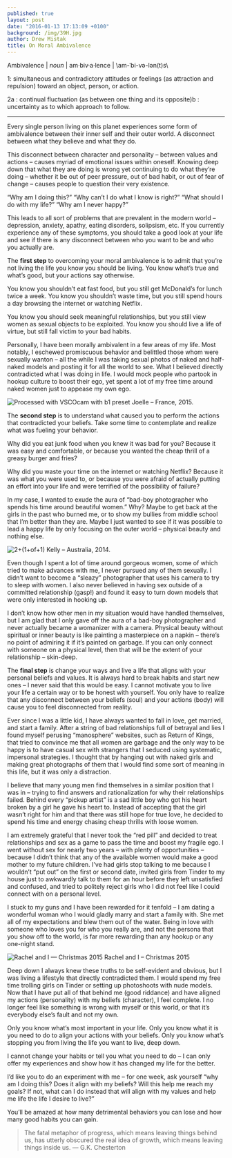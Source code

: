```yaml
---
published: true
layout: post
date: "2016-01-13 17:13:09 +0100"
background: /img/39H.jpg
author: Drew Mistak
title: On Moral Ambivalence
---
```



Ambivalence \| _noun_ \| am·biv·a·lence \| \am-ˈbi-və-lən(t)s\

1:  simultaneous and contradictory attitudes or feelings (as attraction and repulsion) toward an object, person, or action.

2a :  continual fluctuation (as between one thing and its opposite)b :  uncertainty as to which approach to follow.

<hr>

Every single person living on this planet experiences some form of ambivalence between their inner self and their outer world. A disconnect between what they believe and what they do.

This disconnect between character and personality – between values and actions – causes myriad of emotional issues within oneself. Knowing deep down that what they are doing is wrong yet continuing to do what they’re doing – whether it be out of peer pressure, out of bad habit, or out of fear of change – causes people to question their very existence.

“Why am I doing this?”
“Why can’t I do what I know is right?”
“What should I do with my life?”
“Why am I never happy?”

This leads to all sort of problems that are prevalent in the modern world – depression, anxiety, apathy, eating disorders, solipsism, etc. If you currently experience any of these symptoms, you should take a good look at your life and see if there is any disconnect between who you want to be and who you actually are.

The **first step** to overcoming your moral ambivalence is to admit that you’re not living the life you know you should be living. You know what’s true and what’s good, but your actions say otherwise.

You know you shouldn’t eat fast food, but you still get McDonald’s for lunch twice a week. You know you shouldn’t waste time, but you still spend hours a day browsing the internet or watching Netflix.

You know you should seek meaningful relationships, but you still view women as sexual objects to be exploited. You know you should live a life of virtue, but still fall victim to your bad habits.

Personally, I have been morally ambivalent in a few areas of my life. Most notably, I eschewed promiscuous behavior and belittled those whom were sexually wanton – all the while I was taking sexual photos of naked and half-naked models and posting it for all the world to see. What I believed directly contradicted what I was doing in life. I would mock people who partook in hookup culture to boost their ego, yet spent a lot of my free time around naked women just to appease my own ego.

![Processed with VSCOcam with b1 preset](http://i1.wp.com/www.fromruins.com/wp-content/uploads/2016/01/2015-07-0404.42.041.jpg?resize=744%2C497)
Joelle – France, 2015.

The **second step** is to understand what caused you to perform the actions that contradicted your beliefs. Take some time to contemplate and realize what was fueling your behavior.

Why did you eat junk food when you knew it was bad for you? Because it was easy and comfortable, or because you wanted the cheap thrill of a greasy burger and fries?

Why did you waste your time on the internet or watching Netflix? Because it was what you were used to, or because you were afraid of actually putting an effort into your life and were terrified of the possibility of failure?

In my case, I wanted to exude the aura of “bad-boy photographer who spends his time around beautiful women.” Why? Maybe to get back at the girls in the past who burned me, or to show my bullies from middle school that I’m better than they are. Maybe I just wanted to see if it was possible to lead a happy life by only focusing on the outer world – physical beauty and nothing else.

![2+(1+of+1)](http://i1.wp.com/www.fromruins.com/wp-content/uploads/2016/01/21of1.jpg?resize=744%2C496)
Kelly – Australia, 2014.

Even though I spent a lot of time around gorgeous women, some of which tried to make advances with me, I never pursued any of them sexually.  I didn’t want to become a “sleazy” photographer that uses his camera to try to sleep with women. I also never believed in having sex outside of a committed relationship (gasp!) and found it easy to turn down models that were only interested in hooking up.

I don’t know how other men in my situation would have handled themselves, but I am glad that I only gave off the aura of a bad-boy photographer and never actually became a womanizer with a camera. Physical beauty without spiritual or inner beauty is like painting a masterpiece on a napkin – there’s no point of admiring it if it’s painted on garbage. If you can only connect with someone on a physical level, then that will be the extent of your relationship – skin-deep.

The **final step** is change your ways and live a life that aligns with your personal beliefs and values.  It is always hard to break habits and start new ones – I never said that this would be easy. I cannot motivate you to live your life a certain way or to be honest with yourself. You only have to realize that any disconnect between your beliefs (soul) and your actions (body) will cause you to feel disconnected from reality.

Ever since I was a little kid, I have always wanted to fall in love, get married, and start a family. After a string of bad relationships full of betrayal and lies I found myself perusing “manosphere” websites, such as Return of Kings, that tried to convince me that all women are garbage and the only way to be happy is to have casual sex with strangers that I seduced using systematic, impersonal strategies. I thought that by hanging out with naked girls and making great photographs of them that I would find some sort of meaning in this life, but it was only a distraction.

I believe that many young men find themselves in a similar position that I was in – trying to find answers and rationalization for why their relationships failed. Behind every “pickup artist” is a sad little boy who got his heart broken by a girl he gave his heart to. Instead of accepting that the girl wasn’t right for him and that there was still hope for true love, he decided to spend his time and energy chasing cheap thrills with loose women.

I am extremely grateful that I never took the “red pill” and decided to treat relationships and sex as a game to pass the time and boost my fragile ego. I went without sex for nearly two years – with plenty of opportunities – because I didn’t think that any of the available women would make a good mother to my future children. I’ve had girls stop talking to me because I wouldn’t “put out” on the first or second date, invited girls from Tinder to my house just to awkwardly talk to them for an hour before they left unsatisfied and confused, and tried to politely reject girls who I did not feel like I could connect with on a personal level.

I stuck to my guns and I have been rewarded for it tenfold – I am dating a wonderful woman who I would gladly marry and start a family with. She met all of my expectations and blew them out of the water. Being in love with someone who loves you for who you really are, and not the persona that you show off to the world, is far more rewarding than any hookup or any one-night stand.

![Rachel and I — Christmas 2015](http://i0.wp.com/www.fromruins.com/wp-content/uploads/2016/01/ZLziChY9.jpg?resize=744%2C1113)
Rachel and I – Christmas 2015

Deep down I always knew these truths to be self-evident and obvious, but I was living a lifestyle that directly contradicted them. I would spend my free time trolling girls on Tinder or setting up photoshoots with nude models. Now that I have put all of that behind me (good riddance) and have aligned my actions (personality) with my beliefs (character), I feel complete. I no longer feel like something is wrong with myself or this world, or that it’s everybody else’s fault and not my own.

Only you know what’s most important in your life. Only you know what it is you need to do to align your actions with your beliefs. Only you know what’s stopping you from living the life you want to live, deep down.

I cannot change your habits or tell you what you need to do – I can only offer my experiences and show how it has changed my life for the better.

I’d like you to do an experiment with me – for one week, ask yourself “why am I doing this? Does it align with my beliefs? Will this help me reach my goals? If not, what can I do instead that will align with my values and help me life the life I desire to live?”

You’ll be amazed at how many detrimental behaviors you can lose and how many good habits you can gain.

>The fatal metaphor of progress, which means leaving things behind us, has utterly obscured the real idea of growth, which means leaving things inside us.
— G.K. Chesterton
